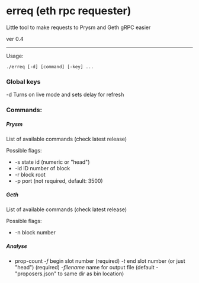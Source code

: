 # erreq (eth rpc requester)

Little tool to make requests to Prysm and Geth gRPC easier

ver 0.4

---

Usage:

```
./erreq [-d] [command] [-key] ...
```

### Global keys

-d  Turns on live mode and sets delay for refresh

### Commands:

##### Prysm

List of available commands (check latest release)  

Possible flags:  

* -s state id (numeric or "head")
* -id ID number of block
* -r block root
* -p port (not required, default: 3500)

##### Geth

List of available commands (check latest release)

Possible flags:  

* -n block number

##### Analyse

* prop-count
  *-f*     begin slot number (required)
  *-t*       end slot number (or just "head") (required)
  *-filename*     name for output file (default - "proposers.json" to same dir as bin location)
